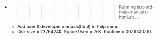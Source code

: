 * >>>>>>>>> Running inst-std-help-manuals-html.sh ...
  * Add user & developer manuals(html) in Help menu.
  * Disk size = 2376424K. Space Used = 76K. Runtime = 00:00:00:00.
